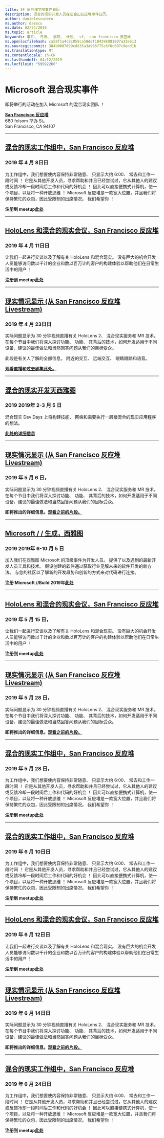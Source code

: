 ```yaml
---
title: SF 反应堆学院事件日历
description: 混合的现实开发人员在旧金山反应堆事件日历。
author: danielescudero
ms.author: daescu
ms.date: 02/24/2019
ms.topic: article
keywords: 事件、 日历、 学院、 计划、 sf、 san francisco 反应堆
ms.openlocfilehash: ca58f1a4c8c058ca58def184298881807a32e613
ms.sourcegitcommit: 384b0087899cd835a3a965f75c6f6c607c9edd1b
ms.translationtype: MT
ms.contentlocale: zh-CN
ms.lasthandoff: 04/12/2019
ms.locfileid: "59592260"
---
```

# <a name="microsoft-mixed-reality-events"></a>Microsoft 混合现实事件

即将举行的活动在加入 Microsoft 的混合现实团队 ！

**[San Francisco 反应堆](https://developer.microsoft.com/reactor/#ReactorSF)**<br>
680 folsom 举办 St。<br>
San Francisco, CA 94107



---
## <a name="mixed-reality-workgroup-san-francisco-reactorhttpsemea01safelinksprotectionoutlookcomurlhttps3a2f2fwwwmeetupcom2fhololens-mr2fdata027c017cdaescu40microsoftcom7ca8ddee063b7949a9992308d6903e62b07c72f988bf86f141af91ab2d7cd011db477c17c07c636854994961124360sdataymnaaiwvxij700mo9gj2boz4w82bgkdjdhijhytfczcfu3dreserved0"></a>**[混合的现实工作组中，San Francisco 反应堆](https://emea01.safelinks.protection.outlook.com/?url=https%3A%2F%2Fwww.meetup.com%2Fhololens-mr%2F&data=02%7C01%7Cdaescu%40microsoft.com%7Ca8ddee063b7949a9992308d6903e62b0%7C72f988bf86f141af91ab2d7cd011db47%7C1%7C0%7C636854994961124360&sdata=YmnAAiWVxIJ700mO9gj%2BOz4W8%2BgKDjDhiJhYtfCzCFU%3D&reserved=0)** 
### <a name="april-8-2019"></a>2019 年 4 月 8日日
为工作组中，我们想要使内容保持非常随意、 只显示大约 6:00、 常去和工作一段时间 ！ 它是从其他开发人员，寻求帮助和并且已经尝试过，它从其他人的建议或反馈冷却一段时间后工作和代码的好机会 ！ 因此可以直接便携式计算机，使一个项目，以及将一种开放思维 ！ Microsoft 反应堆是一款宽大位置，并且我们将保持繁忙的众包，因此受限制的出席情况。 我们希望你 ！

**注册到 meetup[此处](https://emea01.safelinks.protection.outlook.com/?url=https%3A%2F%2Fwww.meetup.com%2Fhololens-mr%2F&data=02%7C01%7Cdaescu%40microsoft.com%7Ca8ddee063b7949a9992308d6903e62b0%7C72f988bf86f141af91ab2d7cd011db47%7C1%7C0%7C636854994961124360&sdata=YmnAAiWVxIJ700mO9gj%2BOz4W8%2BgKDjDhiJhYtfCzCFU%3D&reserved=0)**


---
## <a name="hololens-and-mixed-reality-meetup-san-francisco-reactorhttpsemea01safelinksprotectionoutlookcomurlhttps3a2f2fwwwmeetupcom2fhololens-mr2fdata027c017cdaescu40microsoftcom7ca8ddee063b7949a9992308d6903e62b07c72f988bf86f141af91ab2d7cd011db477c17c07c636854994961074327sdata082fhayyghofjc63hqaeb0bju4wv8jph2bscd2fgihkmog3dreserved0"></a>**[HoloLens 和混合的现实会议，San Francisco 反应堆](https://emea01.safelinks.protection.outlook.com/?url=https%3A%2F%2Fwww.meetup.com%2Fhololens-mr%2F&data=02%7C01%7Cdaescu%40microsoft.com%7Ca8ddee063b7949a9992308d6903e62b0%7C72f988bf86f141af91ab2d7cd011db47%7C1%7C0%7C636854994961074327&sdata=08%2FHAyYghOFJC63HQAeb0bJU4Wv8JPH%2BSCD%2FgIhkMog%3D&reserved=0)**
### <a name="april-11-2019"></a>2019 年 4 月 11日日
让我们一起进行交谈以及了解有关 HoloLens 和混合现实。 没有巨大的机会开发人员能够访问数以千计的企业和数以百万计的客户的构建体验以帮助他们在日常生活中的用户 ！

**注册到 meetup[此处](https://emea01.safelinks.protection.outlook.com/?url=https%3A%2F%2Fwww.meetup.com%2Fhololens-mr%2F&data=02%7C01%7Cdaescu%40microsoft.com%7Ca8ddee063b7949a9992308d6903e62b0%7C72f988bf86f141af91ab2d7cd011db47%7C1%7C0%7C636854994961074327&sdata=08%2FHAyYghOFJC63HQAeb0bJU4Wv8JPH%2BSCD%2FgIhkMog%3D&reserved=0)**


---
## <a name="the-realities-show-livestream-from-san-francisco-reactorhttpakamstrs"></a>**[现实情况显示 (从 San Francisco 反应堆 Livestream)](http://aka.ms/trs)**
### <a name="april-23-2019"></a>2019 年 4 月 23日日
实际问题显示为 30 分钟视频直播有关 HoloLens 2、 混合现实服务和 MR 技术。 在每个节目中我们将深入探讨功能、 功能、 其背后的技术，如何开发适用于不同设备，建议的最佳做法和当然回答问题从我们的目标受众。

此段是有关人了解的全部信息。 附近的交互、 远端交互、 眼睛跟踪和语音。

**[观看直播和过去剧集此处。](http://aka.ms/trs)**


---
## <a name="mixed-reality-dev-days-seattlehttpsdocsmicrosoftcomen-uswindowsmixed-realitymr-dev-days"></a>**[混合的现实开发天西雅图](https://docs.microsoft.com/en-us/windows/mixed-reality/mr-dev-days)**
### <a name="may-2-3-2019"></a>2019 2019年 2-3 月 5 日
混合现实 Dev Days 上将构建技能、 网络和需要执行一层楼混合的现实应用程序的想法。

**[此处的详细信息](https://docs.microsoft.com/en-us/windows/mixed-reality/mr-dev-days)**


---
## <a name="the-realities-show-livestream-from-san-francisco-reactorhttpakamstrs"></a>**[现实情况显示 (从 San Francisco 反应堆 Livestream)](http://aka.ms/trs)**
### <a name="may-6-2019"></a>2019 年 5 月 6 日，
实际问题显示为 30 分钟视频直播有关 HoloLens 2、 混合现实服务和 MR 技术。 在每个节目中我们将深入探讨功能、 功能、 其背后的技术，如何开发适用于不同设备，建议的最佳做法和当然回答问题从我们的目标受众。

**即将推出的详细信息。[观看之前的片段。](http://aka.ms/trs)**


---
## <a name="microsoft-build-seattlehttpsemea01safelinksprotectionoutlookcomurlhttps3a2f2fwwwmicrosoftcom2fen-us2fbuilddata027c017cdaescu40microsoftcom7ca8ddee063b7949a9992308d6903e62b07c72f988bf86f141af91ab2d7cd011db477c17c07c636854994961104348sdatahozczluhbppxuyjak5i802k6bej5flmn0gek7c12bihw3dreserved0"></a>**[Microsoft / / 生成，西雅图](https://emea01.safelinks.protection.outlook.com/?url=https%3A%2F%2Fwww.microsoft.com%2Fen-us%2Fbuild&data=02%7C01%7Cdaescu%40microsoft.com%7Ca8ddee063b7949a9992308d6903e62b0%7C72f988bf86f141af91ab2d7cd011db47%7C1%7C0%7C636854994961104348&sdata=hozCZlUHbpPxuYJaK5i802K6beJ5flmN0gEK7C1%2BIHw%3D&reserved=0)**
### <a name="may-6-10-2019"></a>2019 2019年 6-10 月 5 日
加入我们在西雅图 Microsoft 的顶级事件为开发人员。 提供了以及遇到的最新开发人员工具和技术。 假设创建的软件通过获取行业见解未来的软件开发的新方法。 与您的社区以了解新的开发趋势和创新的方式来对代码进行连接。

**注册 Microsoft //Build 2019年[此处](https://emea01.safelinks.protection.outlook.com/?url=https%3A%2F%2Fwww.microsoft.com%2Fen-us%2Fbuild&data=02%7C01%7Cdaescu%40microsoft.com%7Ca8ddee063b7949a9992308d6903e62b0%7C72f988bf86f141af91ab2d7cd011db47%7C1%7C0%7C636854994961104348&sdata=hozCZlUHbpPxuYJaK5i802K6beJ5flmN0gEK7C1%2BIHw%3D&reserved=0)**


---
## <a name="hololens-and-mixed-reality-meetup-san-francisco-reactorhttpsemea01safelinksprotectionoutlookcomurlhttps3a2f2fwwwmeetupcom2fhololens-mr2fdata027c017cdaescu40microsoftcom7ca8ddee063b7949a9992308d6903e62b07c72f988bf86f141af91ab2d7cd011db477c17c07c636854994961074327sdata082fhayyghofjc63hqaeb0bju4wv8jph2bscd2fgihkmog3dreserved0"></a>**[HoloLens 和混合的现实会议，San Francisco 反应堆](https://emea01.safelinks.protection.outlook.com/?url=https%3A%2F%2Fwww.meetup.com%2Fhololens-mr%2F&data=02%7C01%7Cdaescu%40microsoft.com%7Ca8ddee063b7949a9992308d6903e62b0%7C72f988bf86f141af91ab2d7cd011db47%7C1%7C0%7C636854994961074327&sdata=08%2FHAyYghOFJC63HQAeb0bJU4Wv8JPH%2BSCD%2FgIhkMog%3D&reserved=0)**
### <a name="may-15-2019"></a>2019 年 5 月 15 日，
让我们一起进行交谈以及了解有关 HoloLens 和混合现实。 没有巨大的机会开发人员能够访问数以千计的企业和数以百万计的客户的构建体验以帮助他们在日常生活中的用户 ！

**注册到 meetup[此处](https://emea01.safelinks.protection.outlook.com/?url=https%3A%2F%2Fwww.meetup.com%2Fhololens-mr%2F&data=02%7C01%7Cdaescu%40microsoft.com%7Ca8ddee063b7949a9992308d6903e62b0%7C72f988bf86f141af91ab2d7cd011db47%7C1%7C0%7C636854994961074327&sdata=08%2FHAyYghOFJC63HQAeb0bJU4Wv8JPH%2BSCD%2FgIhkMog%3D&reserved=0)**


---
## <a name="the-realities-show-livestream-from-san-francisco-reactorhttpakamstrs"></a>**[现实情况显示 (从 San Francisco 反应堆 Livestream)](http://aka.ms/trs)**
### <a name="may-28-2019"></a>2019 年 5 月 28 日，
实际问题显示为 30 分钟视频直播有关 HoloLens 2、 混合现实服务和 MR 技术。 在每个节目中我们将深入探讨功能、 功能、 其背后的技术，如何开发适用于不同设备，建议的最佳做法和当然回答问题从我们的目标受众。

**即将推出的详细信息。[观看之前的片段。](http://aka.ms/trs)**


---
## <a name="mixed-reality-workgroup-san-francisco-reactorhttpsemea01safelinksprotectionoutlookcomurlhttps3a2f2fwwwmeetupcom2fhololens-mr2fdata027c017cdaescu40microsoftcom7ca8ddee063b7949a9992308d6903e62b07c72f988bf86f141af91ab2d7cd011db477c17c07c636854994961124360sdataymnaaiwvxij700mo9gj2boz4w82bgkdjdhijhytfczcfu3dreserved0"></a>**[混合的现实工作组中，San Francisco 反应堆](https://emea01.safelinks.protection.outlook.com/?url=https%3A%2F%2Fwww.meetup.com%2Fhololens-mr%2F&data=02%7C01%7Cdaescu%40microsoft.com%7Ca8ddee063b7949a9992308d6903e62b0%7C72f988bf86f141af91ab2d7cd011db47%7C1%7C0%7C636854994961124360&sdata=YmnAAiWVxIJ700mO9gj%2BOz4W8%2BgKDjDhiJhYtfCzCFU%3D&reserved=0)**
### <a name="may-28-2019"></a>2019 年 5 月 28 日，
为工作组中，我们想要使内容保持非常随意、 只显示大约 6:00、 常去和工作一段时间 ！ 它是从其他开发人员，寻求帮助和并且已经尝试过，它从其他人的建议或反馈冷却一段时间后工作和代码的好机会 ！ 因此可以直接便携式计算机，使一个项目，以及将一种开放思维 ！ Microsoft 反应堆是一款宽大位置，并且我们将保持繁忙的众包，因此受限制的出席情况。 我们希望你 ！

**注册到 meetup[此处](https://emea01.safelinks.protection.outlook.com/?url=https%3A%2F%2Fwww.meetup.com%2Fhololens-mr%2F&data=02%7C01%7Cdaescu%40microsoft.com%7Ca8ddee063b7949a9992308d6903e62b0%7C72f988bf86f141af91ab2d7cd011db47%7C1%7C0%7C636854994961124360&sdata=YmnAAiWVxIJ700mO9gj%2BOz4W8%2BgKDjDhiJhYtfCzCFU%3D&reserved=0)**


---
## <a name="mixed-reality-workgroup-san-francisco-reactorhttpsemea01safelinksprotectionoutlookcomurlhttps3a2f2fwwwmeetupcom2fhololens-mr2fdata027c017cdaescu40microsoftcom7ca8ddee063b7949a9992308d6903e62b07c72f988bf86f141af91ab2d7cd011db477c17c07c636854994961124360sdataymnaaiwvxij700mo9gj2boz4w82bgkdjdhijhytfczcfu3dreserved0"></a>**[混合的现实工作组中，San Francisco 反应堆](https://emea01.safelinks.protection.outlook.com/?url=https%3A%2F%2Fwww.meetup.com%2Fhololens-mr%2F&data=02%7C01%7Cdaescu%40microsoft.com%7Ca8ddee063b7949a9992308d6903e62b0%7C72f988bf86f141af91ab2d7cd011db47%7C1%7C0%7C636854994961124360&sdata=YmnAAiWVxIJ700mO9gj%2BOz4W8%2BgKDjDhiJhYtfCzCFU%3D&reserved=0)** 
### <a name="june-10-2019"></a>2019 年 6 月 10日日
为工作组中，我们想要使内容保持非常随意、 只显示大约 6:00、 常去和工作一段时间 ！ 它是从其他开发人员，寻求帮助和并且已经尝试过，它从其他人的建议或反馈冷却一段时间后工作和代码的好机会 ！ 因此可以直接便携式计算机，使一个项目，以及将一种开放思维 ！ Microsoft 反应堆是一款宽大位置，并且我们将保持繁忙的众包，因此受限制的出席情况。 我们希望你 ！

**注册到 meetup[此处](https://emea01.safelinks.protection.outlook.com/?url=https%3A%2F%2Fwww.meetup.com%2Fhololens-mr%2F&data=02%7C01%7Cdaescu%40microsoft.com%7Ca8ddee063b7949a9992308d6903e62b0%7C72f988bf86f141af91ab2d7cd011db47%7C1%7C0%7C636854994961124360&sdata=YmnAAiWVxIJ700mO9gj%2BOz4W8%2BgKDjDhiJhYtfCzCFU%3D&reserved=0)**


---
## <a name="hololens-and-mixed-reality-meetup-san-francisco-reactorhttpsemea01safelinksprotectionoutlookcomurlhttps3a2f2fwwwmeetupcom2fhololens-mr2fdata027c017cdaescu40microsoftcom7ca8ddee063b7949a9992308d6903e62b07c72f988bf86f141af91ab2d7cd011db477c17c07c636854994961074327sdata082fhayyghofjc63hqaeb0bju4wv8jph2bscd2fgihkmog3dreserved0"></a>**[HoloLens 和混合的现实会议，San Francisco 反应堆](https://emea01.safelinks.protection.outlook.com/?url=https%3A%2F%2Fwww.meetup.com%2Fhololens-mr%2F&data=02%7C01%7Cdaescu%40microsoft.com%7Ca8ddee063b7949a9992308d6903e62b0%7C72f988bf86f141af91ab2d7cd011db47%7C1%7C0%7C636854994961074327&sdata=08%2FHAyYghOFJC63HQAeb0bJU4Wv8JPH%2BSCD%2FgIhkMog%3D&reserved=0)**
### <a name="june-12-2019"></a>2019 年 6 月 12日日
让我们一起进行交谈以及了解有关 HoloLens 和混合现实。 没有巨大的机会开发人员能够访问数以千计的企业和数以百万计的客户的构建体验以帮助他们在日常生活中的用户 ！

**注册到 meetup[此处](https://emea01.safelinks.protection.outlook.com/?url=https%3A%2F%2Fwww.meetup.com%2Fhololens-mr%2F&data=02%7C01%7Cdaescu%40microsoft.com%7Ca8ddee063b7949a9992308d6903e62b0%7C72f988bf86f141af91ab2d7cd011db47%7C1%7C0%7C636854994961074327&sdata=08%2FHAyYghOFJC63HQAeb0bJU4Wv8JPH%2BSCD%2FgIhkMog%3D&reserved=0)**


---
## <a name="the-realities-show-livestream-from-san-francisco-reactorhttpakamstrs"></a>**[现实情况显示 (从 San Francisco 反应堆 Livestream)](http://aka.ms/trs)**
### <a name="june-14-2019"></a>2019 年 6 月 14日日
实际问题显示为 30 分钟视频直播有关 HoloLens 2、 混合现实服务和 MR 技术。 在每个节目中我们将深入探讨功能、 功能、 其背后的技术，如何开发适用于不同设备，建议的最佳做法和当然回答问题从我们的目标受众。

**即将推出的详细信息。[观看之前的片段。](http://aka.ms/trs)**


---
## <a name="mixed-reality-workgroup-san-francisco-reactorhttpsemea01safelinksprotectionoutlookcomurlhttps3a2f2fwwwmeetupcom2fhololens-mr2fdata027c017cdaescu40microsoftcom7ca8ddee063b7949a9992308d6903e62b07c72f988bf86f141af91ab2d7cd011db477c17c07c636854994961124360sdataymnaaiwvxij700mo9gj2boz4w82bgkdjdhijhytfczcfu3dreserved0"></a>**[混合的现实工作组中，San Francisco 反应堆](https://emea01.safelinks.protection.outlook.com/?url=https%3A%2F%2Fwww.meetup.com%2Fhololens-mr%2F&data=02%7C01%7Cdaescu%40microsoft.com%7Ca8ddee063b7949a9992308d6903e62b0%7C72f988bf86f141af91ab2d7cd011db47%7C1%7C0%7C636854994961124360&sdata=YmnAAiWVxIJ700mO9gj%2BOz4W8%2BgKDjDhiJhYtfCzCFU%3D&reserved=0)**
### <a name="june-24-2019"></a>2019 年 6 月 24日日
为工作组中，我们想要使内容保持非常随意、 只显示大约 6:00、 常去和工作一段时间 ！ 它是从其他开发人员，寻求帮助和并且已经尝试过，它从其他人的建议或反馈冷却一段时间后工作和代码的好机会 ！ 因此可以直接便携式计算机，使一个项目，以及将一种开放思维 ！ Microsoft 反应堆是一款宽大位置，并且我们将保持繁忙的众包，因此受限制的出席情况。 我们希望你 ！

**注册到 meetup[此处](https://emea01.safelinks.protection.outlook.com/?url=https%3A%2F%2Fwww.meetup.com%2Fhololens-mr%2F&data=02%7C01%7Cdaescu%40microsoft.com%7Ca8ddee063b7949a9992308d6903e62b0%7C72f988bf86f141af91ab2d7cd011db47%7C1%7C0%7C636854994961124360&sdata=YmnAAiWVxIJ700mO9gj%2BOz4W8%2BgKDjDhiJhYtfCzCFU%3D&reserved=0)**

